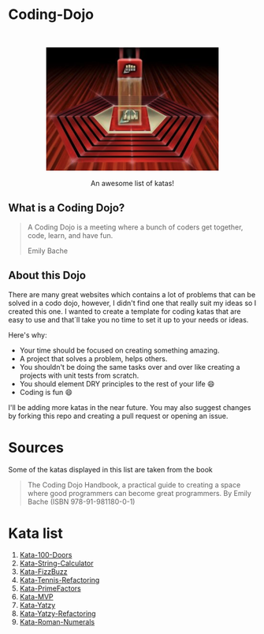 # Coding-Dojo
<br />
<p align="center">
  <a href="https://github.com/eduardoperez-ng/Coding-Dojo">
    <img src="dojo.png" alt="dojo" width="350" height="250">
  </a>
  <p align="center">
    An awesome list of katas!
  </p>
</p>

## What is a Coding Dojo?

> A Coding Dojo is a meeting where a bunch of coders get together, code, learn, and have fun.
> 
> Emily Bache

## About this Dojo

There are many great websites which contains a lot of problems that can be solved in a codo dojo, however, I didn't find one that really suit my ideas so I created this one. 
I wanted to create a template for coding katas that are easy to use and that´ll take you no time to set it up to your needs or ideas. 

Here's why:
* Your time should be focused on creating something amazing. 
* A project that solves a problem, helps others.
* You shouldn't be doing the same tasks over and over like creating a projects with unit tests from scratch.
* You should element DRY principles to the rest of your life :smile:
* Coding is fun :smile:

I'll be adding more katas in the near future. You may also suggest changes by forking this repo and creating a pull request or opening an issue.

# Sources
Some of the katas displayed in this list are taken from the book

> The Coding Dojo Handbook,
> a practical guide to creating a space where good programmers can become great programmers. By 
> Emily Bache (ISBN 978-91-981180-0-1)

# Kata list

1. [Kata-100-Doors](https://github.com/eduardoperez-ng/Kata-100Doors)
2. [Kata-String-Calculator](https://github.com/eduardoperez-ng/Kata-String-Calculator)
3. [Kata-FizzBuzz](https://github.com/eduardoperez-ng/Kata-FizzBuzz)
4. [Kata-Tennis-Refactoring](https://github.com/eduardoperez-ng/Kata-Tennis-Refactoring)
5. [Kata-PrimeFactors](https://github.com/eduardoperez-ng/Kata-Prime-Factors)
6. [Kata-MVP](https://github.com/eduardoperez-ng/Kata-MVP)
7. [Kata-Yatzy](https://github.com/eduardoperez-ng/Kata-Yatzy)
8. [Kata-Yatzy-Refactoring](https://github.com/eduardoperez-ng/Kata-Yatzy-Refactoring)
9. [Kata-Roman-Numerals](https://github.com/eduardoperez-ng/Kata-Roman-Numerals)
